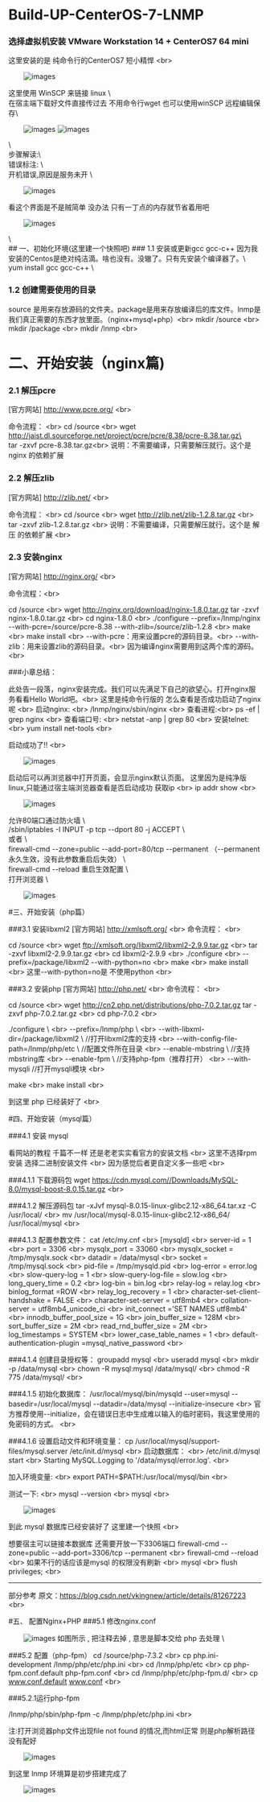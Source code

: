 # Build-UP-CenterOS-7-LNMP

### 选择虚拟机安装 VMware Workstation 14 + CenterOS7 64 mini
这里安装的是 纯命令行的CenterOS7 短小精悍 \<br>
<p align='left' style="margin-left:30px;">
<img src='images/20190213113659.png?raw=true' title='images' style='max-width:600px;'>
</p>
这里使用 WinSCP 来链接 linux \<br>
在宿主端下载好文件直接传过去 不用命令行wget 也可以使用winSCP 远程编辑保存\<br>
<p align='left' style="margin-left:30px;">
<img src='images/2024.png?raw=true' title='images' style='max-width:600px'>
<img src='images/2025.png?raw=true' title='images' style='max-width:600px'>
</p>
\<br>
步骤解读:\<br>
错误标注: \<br>
开机错误,原因是服务未开 \<br>
<p align='left' style="margin-left:30px;">
<img src='images/2019.png?raw=true' title='images' style='max-width:600px'></img>
</p>
看这个界面是不是贼简单 没办法 只有一丁点的内存就节省着用吧
<p align='left' style="margin-left:30px;">
<img src='images/2020.png?raw=true' title='images' style='max-width:600px'>
</p>
\<br>
## 一、初始化环境(这里建一个快照吧)
### 1.1 安装或更新gcc gcc-c++
因为我安装的Centos是绝对纯洁滴。啥也没有。没辙了。只有先安装个编译器了。\<br>
yum install gcc gcc-c++ \<br>

### 1.2 创建需要使用的目录
source 是用来存放源码的文件夹。package是用来存放编译后的库文件。lnmp是我们真正需要的东西才放里面。（nginx+mysql+php）\<br>
mkdir /source \<br>
mkdir /package \<br>
mkdir /lnmp \<br>
# 二、开始安装（nginx篇)

### 2.1 解压pcre

[官方网站] http://www.pcre.org/ \<br>

命令流程： \<br>
cd /source \<br>
wget http://jaist.dl.sourceforge.net/project/pcre/pcre/8.38/pcre-8.38.tar.gz\<br>
tar -zxvf pcre-8.38.tar.gz\<br>
说明：不需要编译，只需要解压就行。这个是 nginx 的依赖扩展

### 2.2 解压zlib

[官方网站] http://zlib.net/ \<br>

命令流程： \<br>
cd /source  \<br>
wget http://zlib.net/zlib-1.2.8.tar.gz  \<br>
tar -zxvf zlib-1.2.8.tar.gz  \<br>
说明：不需要编译，只需要解压就行。这个是 解压 的依赖扩展 \<br>

### 2.3 安装nginx

[官方网站] http://nginx.org/ \<br>

命令流程：\<br>

cd /source \<br>
wget http://nginx.org/download/nginx-1.8.0.tar.gz
tar -zxvf nginx-1.8.0.tar.gz \<br>
cd nginx-1.8.0 \<br>
./configure --prefix=/lnmp/nginx --with-pcre=/source/pcre-8.38 --with-zlib=/source/zlib-1.2.8 \<br>
make \<br>
make install \<br>
	--with-pcre：用来设置pcre的源码目录。\<br>
	--with-zlib：用来设置zlib的源码目录。\<br>
 因为编译nginx需要用到这两个库的源码。\<br>

###小章总结：

此处告一段落，nginx安装完成。我们可以先满足下自己的欲望心。打开nginx服务看看Hello World吧。\<br>
这里是纯命令行版的 怎么查看是否成功启动了nginx呢 \<br>
启动nginx: \<br>
/lnmp/nginx/sbin/nginx \<br>
查看进程:\<br>
ps -ef | grep nginx \<br>
查看端口号: \<br>
netstat -anp | grep 80  \<br>
安装telnet: \<br>
yum install net-tools  \<br>

启动成功了!! \<br>
<p align='left' style="margin-left:30px;">
<img src='images/2021.png?raw=true' title='images' style='max-width:600px'></img>
</p>

启动后可以再浏览器中打开页面，会显示nginx默认页面。
这里因为是纯净版linux,只能通过宿主端浏览器查看是否启动成功
获取ip \<br>
ip addr show  \<br>
<p align='left' style="margin-left:30px;">
<img src='images/2022.png?raw=true' title='images' style='max-width:600px'></img>
</p>
允许80端口通过防火墙 \<br>
/sbin/iptables -I INPUT -p tcp --dport 80 -j ACCEPT \<br>
或者 \<br>
firewall-cmd --zone=public --add-port=80/tcp --permanent    （--permanent永久生效，没有此参数重启后失效） \<br>
firewall-cmd --reload 重启生效配置 \<br>
打开浏览器 \<br>
<p align='left' style="margin-left:30px;">
<img src='images/2023.png?raw=true' title='images' style='max-width:600px'></img>
</p>

#三、开始安装（php篇）

###3.1 安装libxml2
[官方网站] http://xmlsoft.org/ \<br>
命令流程： \<br>

cd /source  \<br>
wget ftp://xmlsoft.org/libxml2/libxml2-2.9.9.tar.gz \<br>
tar -zxvf libxml2-2.9.9.tar.gz \<br>
cd libxml2-2.9.9 \<br>
./configure  \<br>
--prefix=/package/libxml2 --with-python=no  \<br>
make  \<br>
make install  \<br>
这里--with-python=no是 不使用python  \<br>

###3.2 安装php
[官方网站] http://php.net/ \<br>
命令流程： \<br>

cd /source  \<br>
wget http://cn2.php.net/distributions/php-7.0.2.tar.gz
tar -zxvf php-7.0.2.tar.gz  \<br>
cd php-7.0.2  \<br>

./configure \ \<br>
--prefix=/lnmp/php \ \<br>
--with-libxml-dir=/package/libxml2 \ //打开libxml2库的支持  \<br>
--with-config-file-path=/lnmp/php/etc \ //配置文件所在目录  \<br>
--enable-mbstring \      //支持mbstring库  \<br>
--enable-fpm \       //支持php-fpm（推荐打开）  \<br>
--with-mysqli       //打开mysqli模块  \<br>

make  \<br>
make install  \<br>

到这里 php 已经装好了  \<br>

#四、开始安装（mysql篇）

###4.1 安装 mysql

看网站的教程 千篇不一样 还是老老实实看官方的安装文档 \<br>
这里不选择rpm 安装 选择二进制安装文件 \<br>
因为感觉后者更自定义多一些吧 \<br>

###4.1.1 下载源码包
wget https://cdn.mysql.com//Downloads/MySQL-8.0/mysql-boost-8.0.15.tar.gz  \<br>

###4.1.2 解压源码包
tar -xJvf mysql-8.0.15-linux-glibc2.12-x86_64.tar.xz -C /usr/local/  \<br>
mv /usr/local/mysql-8.0.15-linux-glibc2.12-x86_64/ /usr/local/mysql  \<br>

###4.1.3 配置参数文件：
cat /etc/my.cnf  \<br>
[mysqld]  \<br>
server-id                      = 1  \<br>
port                           = 3306  \<br>
mysqlx_port                    = 33060  \<br>
mysqlx_socket                  = /tmp/mysqlx.sock  \<br>
datadir                        = /data/mysql  \<br>
socket                         = /tmp/mysql.sock  \<br>
pid-file                       = /tmp/mysqld.pid  \<br>
log-error                      = error.log  \<br>
slow-query-log                 = 1  \<br>
slow-query-log-file            = slow.log  \<br>
long_query_time                = 0.2  \<br>
log-bin                        = bin.log  \<br>
relay-log                      = relay.log  \<br>
binlog_format                  =ROW  \<br>
relay_log_recovery             = 1  \<br>
character-set-client-handshake = FALSE  \<br>
character-set-server           = utf8mb4  \<br>
collation-server               = utf8mb4_unicode_ci  \<br>
init_connect                   ='SET NAMES utf8mb4'  \<br>
innodb_buffer_pool_size        = 1G  \<br>
join_buffer_size               = 128M  \<br>
sort_buffer_size               = 2M  \<br>
read_rnd_buffer_size           = 2M  \<br>
log_timestamps                 = SYSTEM  \<br>
lower_case_table_names         = 1  \<br>
default-authentication-plugin  =mysql_native_password  \<br>
 
###4.1.4 创建目录授权等：
groupadd mysql  \<br>
useradd mysql  \<br>
mkdir -p /data/mysql  \<br>
chown -R mysql:mysql /data/mysql/  \<br>
chmod -R 775 /data/mysql/  \<br>
 
 
###4.1.5 初始化数据库：
/usr/local/mysql/bin/mysqld --user=mysql --basedir=/usr/local/mysql --datadir=/data/mysql --initialize-insecure  \<br>
官方推荐使用--initialize，会在错误日志中生成难以输入的临时密码，我这里使用的免密码的方式。 \<br>

###4.1.6 设置启动文件和环境变量：
cp /usr/local/mysql/support-files/mysql.server  /etc/init.d/mysql  \<br>
启动数据库： \<br>
/etc/init.d/mysql start  \<br>
 Starting MySQL.Logging to '/data/mysql/error.log'. \<br>

加入环境变量: \<br>
export PATH=$PATH:/usr/local/mysql/bin \<br>

测试一下: \<br>
mysql --version  \<br>
mysql  \<br>
<p align='left' style="margin-left:30px;">
<img src='images/2030.png?raw=true' title='images' style='max-width:600px'></img>

到此 mysql 数据库已经安装好了 这里建一个快照 \<br>

想要宿主可以链接本数据库  还需要开放一下3306端口
firewall-cmd --zone=public --add-port=3306/tcp --permanent \<br>
firewall-cmd --reload \<br>
如果不行的话应该是mysql 的权限没有刷新 \<br>
mysql \<br>
flush privileges; \<br>

--------------------- 
部分参考
原文：https://blog.csdn.net/vkingnew/article/details/81267223   \<br>

#五、 配置Nginx+PHP
###5.1 修改nginx.conf
<p align='left' style="margin-left:30px;">
<img src='images/2031.png?raw=true' title='images' style='max-width:600px'></img>
如图所示 , 把注释去掉 , 意思是脚本交给 php 去处理 \<br>

###5.2 配置（php-fpm）
cd /source/php-7.3.2 \<br>
cp php.ini-development /lnmp/php/etc/php.ini  \<br>
cd /lnmp/php/etc  \<br> 
cp php-fpm.conf.default php-fpm.conf  \<br>
cd /lnmp/php/etc/php-fpm.d/  \<br>
cp www.conf.default www.conf  \<br>

###5.2.1运行php-fpm

/lnmp/php/sbin/php-fpm -c /lnmp/php/etc/php.ini  \<br>

注:打开浏览器php文件出现file not found 的情况,而html正常 则是php解析路径没有配好
<p align='left' style="margin-left:30px;">
<img src='images/2033.png?raw=true' title='images' style='max-width:600px'></img>
</p>

到这里 lnmp 环境算是初步搭建完成了
<p align='left' style="margin-left:30px;">
<img src='images/2034.png?raw=true' title='images' style='max-width:600px'></img>
</p>







